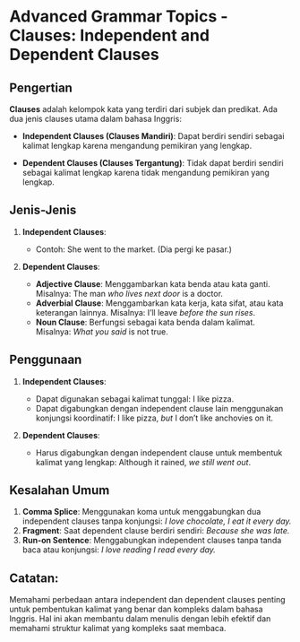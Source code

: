 # Advanced Grammar Topics - Clauses: Independent and Dependent Clauses

## Pengertian

**Clauses** adalah kelompok kata yang terdiri dari subjek dan predikat. Ada dua jenis clauses utama dalam bahasa Inggris:

- **Independent Clauses (Clauses Mandiri)**: Dapat berdiri sendiri sebagai kalimat lengkap karena mengandung pemikiran yang lengkap.
  
- **Dependent Clauses (Clauses Tergantung)**: Tidak dapat berdiri sendiri sebagai kalimat lengkap karena tidak mengandung pemikiran yang lengkap.

## Jenis-Jenis

1. **Independent Clauses**:
   - Contoh: She went to the market. (Dia pergi ke pasar.)
   
2. **Dependent Clauses**:
   - **Adjective Clause**: Menggambarkan kata benda atau kata ganti. Misalnya: The man *who lives next door* is a doctor.
   - **Adverbial Clause**: Menggambarkan kata kerja, kata sifat, atau kata keterangan lainnya. Misalnya: I’ll leave *before the sun rises*.
   - **Noun Clause**: Berfungsi sebagai kata benda dalam kalimat. Misalnya: *What you said* is not true.

## Penggunaan

1. **Independent Clauses**:
   - Dapat digunakan sebagai kalimat tunggal: I like pizza.
   - Dapat digabungkan dengan independent clause lain menggunakan konjungsi koordinatif: I like pizza, *but* I don’t like anchovies on it.

2. **Dependent Clauses**:
   - Harus digabungkan dengan independent clause untuk membentuk kalimat yang lengkap: Although it rained, *we still went out*.

## Kesalahan Umum

1. **Comma Splice**: Menggunakan koma untuk menggabungkan dua independent clauses tanpa konjungsi: *I love chocolate, I eat it every day.*
2. **Fragment**: Saat dependent clause berdiri sendiri: *Because she was late.*
3. **Run-on Sentence**: Menggabungkan independent clauses tanpa tanda baca atau konjungsi: *I love reading I read every day.*

## Catatan:

Memahami perbedaan antara independent dan dependent clauses penting untuk pembentukan kalimat yang benar dan kompleks dalam bahasa Inggris. Hal ini akan membantu dalam menulis dengan lebih efektif dan memahami struktur kalimat yang kompleks saat membaca.
